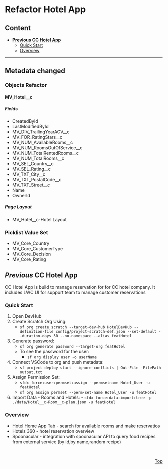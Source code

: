 # Refactor Hotel App

## Content

- [**Previous CC Hotel App**](#previous-cc-hotel-app)
  - [Quick Start](#quick-start)
  - [Overview](#overview)

---

## Metadata changed

### Objects Refactor

#### MV_Hotel\_\_c

##### Fields

- CreatedById
- LastModifiedById
- MV_DIV_TrailingYearACV\_\_c
- MV_FOR_RatingStars\_\_c
- MV_NUM_AvailableRooms\_\_c
- MV_NUM_RoomsOutOfService\_\_c
- MV_NUM_TotalRentedRooms\_\_c
- MV_NUM_TotalRooms\_\_c
- MV_SEL_Country\_\_c
- MV_SEL_Rating\_\_c
- MV_TXT_City\_\_c
- MV_TXT_PostalCode\_\_c
- MV_TXT_Street\_\_c
- Name
- OwnerId

##### Page Layout

- MV_Hotel\_\_c-Hotel Layout

### Picklist Value Set

- MV_Core_Country
- MV_Core_CustomerType
- MV_Core_Decision
- MV_Core_Rating

## _Previous_ CC Hotel App

CC Hotel App is build to manage reservation for for CC hotel company. It includes LWC UI for support team to manage customer reservations

### Quick Start

1. Open DevHub
2. Create Scratch Org Using:
   - `sf org create scratch --target-dev-hub HotelDevHub --definition-file config/project-scratch-def.json --set-default --duration-days 30 --no-namespace --alias featHotel`
3. Generate password:
   - `sf org generate password --target-org featHotel`
   - To see the password for the user:
     - `sf org display user -o userName`
4. Connect VSCode to org and push metadata:
   - `sf project deploy start --ignore-conflicts | Out-File -FilePath output.txt`
5. Assign Permission Set:
   - `sfdx force:user:permset:assign --permsetname Hotel_User -u featHotel`
   - `sf org assign permset --perm-set-name Hotel_User -u featHotel`
6. Import Data - Rooms and Hotels: - `sfdx force:data:import:tree -p ./data/Hotel__c-Room__c-plan.json -u featHotel`
<!--- Open DevHub

- Create Scratch Org using `sfdx force:org:create -f project-scratch-def.json -a MyScratchOrg`
- Push metadata `sfdx force:source:push -u MyScratchOrg -f`
- Assign Permission Set `sfdx force:user:permset:assign --permsetname Hotel_User -u MyScratchOrg`
- Import Data - Rooms and Hotels `sfdx force:data:import:tree -p ./data/Hotel__c-Room__c-plan.json -u MyScratchOrg`
- Import Data - Contacts `sfdx force:data:import:tree -p ./data/export-contact-Contact-plan.json -u MyScratchOrg`
- **Open Hotel App and explore!**-->

### Overview

- Hotel Home App Tab - search for available rooms and make reservatios
- Hotels 360 - hotel reservation overview
- Spoonacular - integration with spoonacular API to query food recipes from external service (by id,by name,random recipe)

<br>
<div align="right">

[Top](#refactor-hotel-app)

</div>
